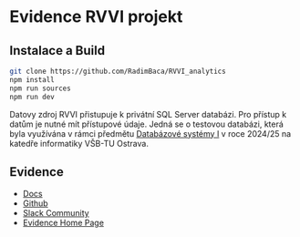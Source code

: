 # Evidence RVVI projekt

## Instalace a Build

```bash
git clone https://github.com/RadimBaca/RVVI_analytics
npm install
npm run sources 
npm run dev
```

Datovy zdroj RVVI přistupuje k privátní SQL Server databázi. Pro přístup k datům je nutné mít přístupové údaje. Jedná se o testovou databázi, která byla využívána v rámci předmětu [Databázové systémy I](https://dbedu.cs.vsb.cz/cs/SubjectsInYear/571/344) v roce 2024/25 na katedře informatiky VŠB-TU Ostrava. 


## Evidence

- [Docs](https://docs.evidence.dev/)
- [Github](https://github.com/evidence-dev/evidence)
- [Slack Community](https://slack.evidence.dev/)
- [Evidence Home Page](https://www.evidence.dev)
